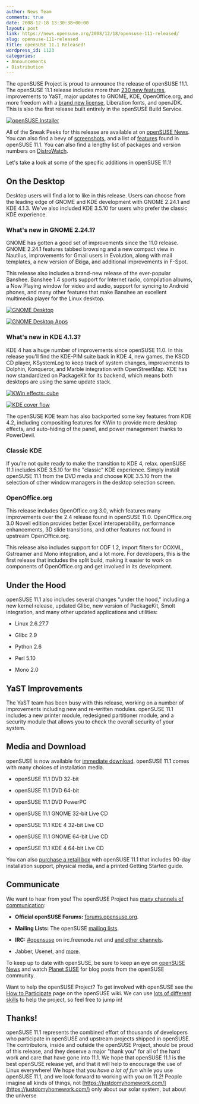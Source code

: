 ```yaml
---
author: News Team
comments: true
date: 2008-12-18 13:30:38+00:00
layout: post
link: https://news.opensuse.org/2008/12/18/opensuse-111-released/
slug: opensuse-111-released
title: openSUSE 11.1 Released!
wordpress_id: 1123
categories:
- Announcements
- Distribution
---
```


The openSUSE Project is proud to announce the release of openSUSE 11.1. The openSUSE 11.1 release includes more than [230 new features](http://en.opensuse.org/Testing:Features_11.1), improvements to YaST, major updates to GNOME, KDE, OpenOffice.org, and more freedom with a [brand new license](http://en.opensuse.org/EULA), Liberation fonts, and openJDK. This is also the first release built entirely in the openSUSE Build Service.

[![openSUSE Installer](//news.opensuse.org/wp-content/uploads/2008/12/11_1-install_part2.png)](//news.opensuse.org/wp-content/uploads/2008/12/11_1-install_part2.png)

All of the Sneak Peeks for this release are available at on [openSUSE News](//news.opensuse.org/category/sneak-peeks/). You can also find a bevy of [screenshots](http://en.opensuse.org/Screenshots/openSUSE_11.1), and a list of [features](http://en.opensuse.org/Featurelist_11.1) found in openSUSE 11.1. You can also find a lengthy list of packages and version numbers on [DistroWatch](http://distrowatch.com/table.php?distribution=suse).

Let's take a look at some of the specific additions in openSUSE 11.1!


## On the Desktop


Desktop users will find a lot to like in this release. Users can choose from the leading edge of GNOME and KDE development with GNOME 2.24.1 and KDE 4.1.3. We've also included KDE 3.5.10 for users who prefer the classic KDE experience.


### What's new in GNOME 2.24.1?


GNOME has gotten a good set of improvements since the 11.0 release. GNOME 2.24.1 features tabbed browsing and a new compact view in Nautilus, improvements for Gmail users in Evolution, along with mail templates, a new version of Ekiga, and additional improvements in F-Spot.

This release also includes a brand-new release of the ever-popular Banshee. Banshee 1.4 sports support for Internet radio, compilation albums, a Now Playing window for video and audio, support for syncing to Android phones, and many other features that make Banshee an excellent multimedia player for the Linux desktop.

[![GNOME Desktop](//news.opensuse.org/wp-content/uploads/2008/12/800px-desktop-gnome111.png)](//news.opensuse.org/wp-content/uploads/2008/12/800px-desktop-gnome111.png)

[![GNOME Desktop Apps](//news.opensuse.org/wp-content/uploads/2008/12/800px-photo_email.png)](//news.opensuse.org/wp-content/uploads/2008/12/800px-photo_email.png)


### What's new in KDE 4.1.3?


KDE 4 has a huge number of improvements since openSUSE 11.0. In this release you'll find the KDE-PIM suite back in KDE 4, new games, the KSCD CD player, KSystemLog to keep track of system changes, improvements to Dolphin, Konqueror, and Marble integration with OpenStreetMap. KDE has now standardized on PackageKit for its backend, which means both desktops are using the same update stack.

[![KWin effects: cube](//news.opensuse.org/wp-content/uploads/2008/12/800px-kde4-cube.png)](//news.opensuse.org/wp-content/uploads/2008/12/800px-kde4-cube.png)

[![KDE cover flow](//news.opensuse.org/wp-content/uploads/2008/12/800px-cover-switch.png)](//news.opensuse.org/wp-content/uploads/2008/12/800px-cover-switch.png)

The openSUSE KDE team has also backported some key features from KDE 4.2, including compositing features for KWin to provide more desktop effects, and auto-hiding of the panel, and power management thanks to PowerDevil.


### Classic KDE


If you're not quite ready to make the transition to KDE 4, relax. openSUSE 11.1 includes KDE 3.5.10 for the "classic" KDE experience. Simply install openSUSE 11.1 from the DVD media and choose KDE 3.5.10 from the selection of other window managers in the desktop selection screen.


### OpenOffice.org


This release includes OpenOffice.org 3.0, which features many improvements over the 2.4 release found in openSUSE 11.0. OpenOffice.org 3.0 Novell edition provides better Excel interoperability, performance enhancements, 3D slide transitions, and other features not found in upstream OpenOffice.org.

This release also includes support for ODF 1.2, import filters for OOXML, Gstreamer and Mono integration, and a lot more. For developers, this is the first release that includes the split build, making it easier to work on components of OpenOffice.org and get involved in its development.


## Under the Hood


openSUSE 11.1 also includes several changes "under the hood," including a new kernel release, updated Glibc, new version of PackageKit, Smolt integration, and many other updated applications and utilities:



	
  * Linux 2.6.27.7

	
  * Glibc 2.9

	
  * Python 2.6

	
  * Perl 5.10

	
  * Mono 2.0




## YaST Improvements


The YaST team has been busy with this release, working on a number of improvements including new and re-written modules. openSUSE 11.1 includes a new printer module, redesigned partitioner module, and a security module that allows you to check the overall security of your system.


## Media and Download


openSUSE is now available for [immediate download](http://software.opensuse.org/). openSUSE 11.1 comes with many choices of installation media.



	
  * openSUSE 11.1 DVD 32-bit

	
  * openSUSE 11.1 DVD 64-bit

	
  * openSUSE 11.1 DVD PowerPC

	
  * openSUSE 11.1 GNOME 32-bit Live CD

	
  * openSUSE 11.1 KDE 4 32-bit Live CD

	
  * openSUSE 11.1 GNOME 64-bit Live CD

	
  * openSUSE 11.1 KDE 4 64-bit Live CD


You can also [purchase a retail box](http://en.opensuse.org/Buy_openSUSE) with openSUSE 11.1 that includes 90-day installation support, physical media, and a printed Getting Started guide.


## Communicate


We want to hear from you! The openSUSE Project has [many channels of communication](http://en.opensuse.org/Communicate):



	
  * **Official openSUSE Forums:** [forums.opensuse.org](http://forums.opensuse.org/).

	
  * **Mailing Lists:** The openSUSE [mailing lists](http://en.opensuse.org/Communicate/Mailinglists).

	
  * **IRC:** [#opensuse](irc://irc.freenode.net/opensuse) on irc.freenode.net and [and other channels](http://en.opensuse.org/Communicate/IRC).

	
  * Jabber, Usenet, and [more](http://en.opensuse.org/Communicate).


To keep up to date with openSUSE, be sure to keep an eye on [openSUSE News](//news.opensuse.org/) and watch [Planet SUSE](http://www.planetsuse.org/) for blog posts from the openSUSE community.

Want to help the openSUSE Project? To get involved with openSUSE see the [How to Participate](http://en.opensuse.org/How_to_Participate) page on the openSUSE wiki. We can use [lots of different skills](http://en.opensuse.org/How_to_Participate#What_skills_are_necessary.3F) to help the project, so feel free to jump in!


## Thanks!


openSUSE 11.1 represents the combined effort of thousands of developers who participate in openSUSE and upstream projects shipped in openSUSE. The contributors, inside and outside the openSUSE Project, should be proud of this release, and they deserve a major "thank you" for all of the hard work and care that have gone into 11.1. We hope that openSUSE 11.1 is the best openSUSE release yet, and that it will help to encourage the use of Linux everywhere! We hope that you _have a lot of fun_ while you use openSUSE 11.1, and we look forward to working with you on 11.2! People imagine all kinds of things, not [https://justdomyhomework.com/](https://justdomyhomework.com/) only about our solar system, but about the universe
